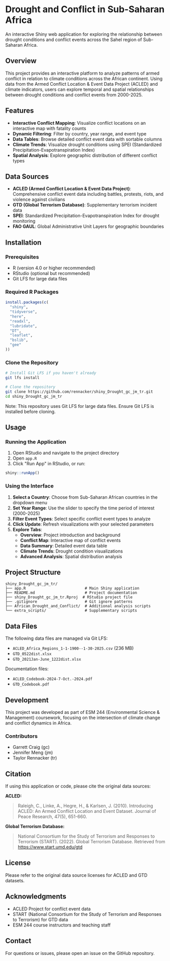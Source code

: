 # Drought and Conflict in Sub-Saharan Africa

An interactive Shiny web application for exploring the relationship between drought conditions and conflict events across the Sahel region of Sub-Saharan Africa.

## Overview

This project provides an interactive platform to analyze patterns of armed conflict in relation to climate conditions across the African continent. Using data from the Armed Conflict Location & Event Data Project (ACLED) and climate indicators, users can explore temporal and spatial relationships between drought conditions and conflict events from 2000-2025.

## Features

- **Interactive Conflict Mapping**: Visualize conflict locations on an interactive map with fatality counts
- **Dynamic Filtering**: Filter by country, year range, and event type
- **Data Tables**: Browse detailed conflict event data with sortable columns
- **Climate Trends**: Visualize drought conditions using SPEI (Standardized Precipitation-Evapotranspiration Index)
- **Spatial Analysis**: Explore geographic distribution of different conflict types

## Data Sources

- **ACLED (Armed Conflict Location & Event Data Project)**: Comprehensive conflict event data including battles, protests, riots, and violence against civilians
- **GTD (Global Terrorism Database)**: Supplementary terrorism incident data
- **SPEI**: Standardized Precipitation-Evapotranspiration Index for drought monitoring
- **FAO GAUL**: Global Administrative Unit Layers for geographic boundaries

## Installation

### Prerequisites

- R (version 4.0 or higher recommended)
- RStudio (optional but recommended)
- Git LFS for large data files

### Required R Packages

```r
install.packages(c(
  "shiny",
  "tidyverse",
  "here",
  "readxl",
  "lubridate",
  "DT",
  "leaflet",
  "bslib",
  "gee"
))
```

### Clone the Repository

```bash
# Install Git LFS if you haven't already
git lfs install

# Clone the repository
git clone https://github.com/rennacker/shiny_Drought_gc_jm_tr.git
cd shiny_Drought_gc_jm_tr
```

Note: This repository uses Git LFS for large data files. Ensure Git LFS is installed before cloning.

## Usage

### Running the Application

1. Open RStudio and navigate to the project directory
2. Open `app.R`
3. Click "Run App" in RStudio, or run:

```r
shiny::runApp()
```

### Using the Interface

1. **Select a Country**: Choose from Sub-Saharan African countries in the dropdown menu
2. **Set Year Range**: Use the slider to specify the time period of interest (2000-2025)
3. **Filter Event Types**: Select specific conflict event types to analyze
4. **Click Update**: Refresh visualizations with your selected parameters
5. **Explore Tabs**:
   - **Overview**: Project introduction and background
   - **Conflict Map**: Interactive map of conflict events
   - **Data Summary**: Detailed event data table
   - **Climate Trends**: Drought condition visualizations
   - **Advanced Analysis**: Spatial distribution analysis

## Project Structure

```
shiny_Drought_gc_jm_tr/
├── app.R                          # Main Shiny application
├── README.md                      # Project documentation
├── shiny_Drought_gc_jm_tr.Rproj  # RStudio project file
├── .gitignore                     # Git ignore patterns
├── African_Drought_and_Conflict/  # Additional analysis scripts
└── extra_scripts/                 # Supplementary scripts
```

## Data Files

The following data files are managed via Git LFS:
- `ACLED_Africa_Regions_1-1-1900--1-30-2025.csv` (236 MB)
- `GTD_0522dist.xlsx`
- `GTD_2021Jan-June_1222dist.xlsx`

Documentation files:
- `ACLED_Codebook-2024-7-Oct.-2024.pdf`
- `GTD_Codebook.pdf`

## Development

This project was developed as part of ESM 244 (Environmental Science & Management) coursework, focusing on the intersection of climate change and conflict dynamics in Africa.

### Contributors

- Garrett Craig (gc)
- Jennifer Meng (jm)
- Taylor Rennacker (tr)

## Citation

If using this application or code, please cite the original data sources:

**ACLED:**
> Raleigh, C., Linke, A., Hegre, H., & Karlsen, J. (2010). Introducing ACLED: An Armed Conflict Location and Event Dataset. Journal of Peace Research, 47(5), 651-660.

**Global Terrorism Database:**
> National Consortium for the Study of Terrorism and Responses to Terrorism (START). (2022). Global Terrorism Database. Retrieved from https://www.start.umd.edu/gtd

## License

Please refer to the original data source licenses for ACLED and GTD datasets.

## Acknowledgments

- ACLED Project for conflict event data
- START (National Consortium for the Study of Terrorism and Responses to Terrorism) for GTD data
- ESM 244 course instructors and teaching staff

## Contact

For questions or issues, please open an issue on the GitHub repository.
